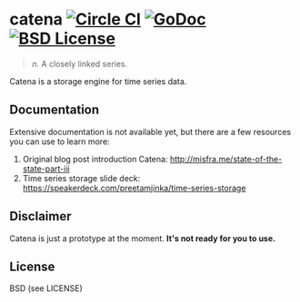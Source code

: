 catena [![Circle CI](https://circleci.com/gh/Cistern/catena.svg?style=svg&circle-token=9bf7ad5d56d1a24e8bb2a060d5cad6d63576d6e8)](https://circleci.com/gh/Cistern/catena) [![GoDoc](https://godoc.org/github.com/Preetam/catena?status.svg)](https://godoc.org/github.com/Preetam/catena) [![BSD License](https://img.shields.io/pypi/l/Django.svg)](https://github.com/Preetam/catena/blob/master/LICENSE)
===
> *n.* A closely linked series.

Catena is a storage engine for time series data.

Documentation
---
Extensive documentation is not available yet, but there are a few resources you can use to learn more:

1. Original blog post introduction Catena: http://misfra.me/state-of-the-state-part-iii
2. Time series storage slide deck: https://speakerdeck.com/preetamjinka/time-series-storage

Disclaimer
---
Catena is just a prototype at the moment. **It's not ready for you to use.**

License
---
BSD (see LICENSE)
